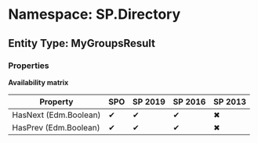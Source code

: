 # Namespace: SP.Directory
## Entity Type: MyGroupsResult

### Properties

**Availability matrix**

Property | SPO | SP 2019 | SP 2016 | SP 2013
----------|-----|---------|---------|--------
HasNext (Edm.Boolean) | ✔ | ✔ | ✔ | ✖
HasPrev (Edm.Boolean) | ✔ | ✔ | ✔ | ✖

